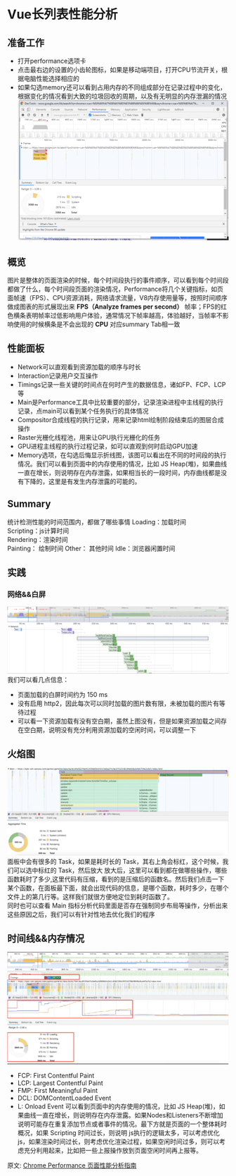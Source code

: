 # Vue长列表性能分析
## 准备工作
- 打开performance选项卡
- 点击最右边的设置的小齿轮图标，如果是移动端项目，打开CPU节流开关，根据电脑性能选择相应的
- 如果勾选memory还可以看到占用内存的不同组成部分在记录过程中的变化，根据变化的情况看到大致的垃圾回收的周期，以及有无明显的内存泄漏的情况  
![image](./../../assets/images/performance/1.png)  

## 概览
图片是整体的页面渲染的时候，每个时间段执行的事件顺序，可以看到每个时间段都做了什么，每个时间段页面的渲染情况，Performance将几个关键指标，如页面帧速（FPS）、CPU资源消耗，网络请求流量，V8内存使用量等，按照时间顺序做成图表的形式展现出来
**FPS（Analyze frames per second）**
帧率；FPS的红色横条表明帧率过低影响用户体验，通常情况下帧率越高，体验越好，当帧率不影响使用的时候横条是不会出现的
**CPU**
对应summary Tab相一致 
## 性能面板
- Network可以直观看到资源加载的顺序与时长
- Interaction记录用户交互操作
- Timings记录一些关键的时间点在何时产生的数据信息，诸如FP、FCP、LCP等
- Main是Performance工具中比较重要的部分，记录渲染进程中主线程的执行记录，点main可以看到某个任务执行的具体情况
- Compositor合成线程的执行记录，用来记录html绘制阶段结束后的图层合成操作
- Raster光栅化线程池，用来让GPU执行光栅化的任务
- GPU进程主线程的执行过程记录，如可以直观到何时启动GPU加速
- Memory选项，在勾选后悔显示折线图，该图可以看出在不同的时间段的执行情况。我们可以看到页面中的内存使用的情况，比如 JS Heap(堆)，如果曲线一直在增长，则说明存在内存泄露，如果相当长的一段时间，内存曲线都是没有下降的，这里是有发生内存泄露的可能的。
## Summary
统计检测性能的时间范围内，都做了哪些事情
Loading：加载时间  
Scripting：js计算时间  
Rendering：渲染时间  
Painting： 绘制时间
Other： 其他时间
Idle：浏览器闲置时间  

## 实践
### 网络&&白屏
![image](./../../assets/images/performance/2.png)   
我们可以看几点信息：  
- 页面加载的白屏时间约为 150 ms
- 没有启用 http2，因此每次可以同时加载的图片数有限，未被加载的图片有等待过程
- 可以看一下资源加载有没有空白期，虽然上图没有，但是如果资源加载之间存在空白期，说明没有充分利用资源加载的空闲时间，可以调整一下
## 火焰图
![image](./../../assets/images/performance/3.png)   
面板中会有很多的 Task，如果是耗时长的 Task，其右上角会标红，这个时候，我们可以选中标红的 Task，然后放大
放大后，这里可以看到都在做哪些操作，哪些函数耗时了多少,这里代码有压缩，看到的是压缩后的函数名。然后我们点击一下某个函数，在面板最下面，就会出现代码的信息，是哪个函数，耗时多少，在哪个文件上的第几行等。这样我们就很方便地定位到耗时函数了。  
同时也可以查看 Main 指标分析代码里面是否存在强制同步布局等操作，分析出来这些原因之后，我们可以有针对性地去优化我们的程序  
## 时间线&&内存情况
![image](./../../assets/images/performance/4.png)   
- FCP: First Contentful Paint
- LCP: Largest Contentful Paint
- FMP: First Meaningful Paint
- DCL: DOMContentLoaded Event
- L: Onload Event
可以看到页面中的内存使用的情况，比如 JS Heap(堆)，如果曲线一直在增长，则说明存在内存泄露。如果Nodes和Listeners不断增加说明可能存在重复添加节点或者事件的情况。最下方就是页面的一个整体耗时概况，如果 Scripting 时间过长，则说明 js执行的逻辑太多，可以考虑优化js，如果渲染时间过长，则考虑优化渲染过程，如果空闲时间过多，则可以考虑充分利用起来，比如把一些上报操作放到页面空闲时间再上报等。

原文:
[Chrome Performance 页面性能分析指南](https://juejin.cn/post/6850418121548365831)
